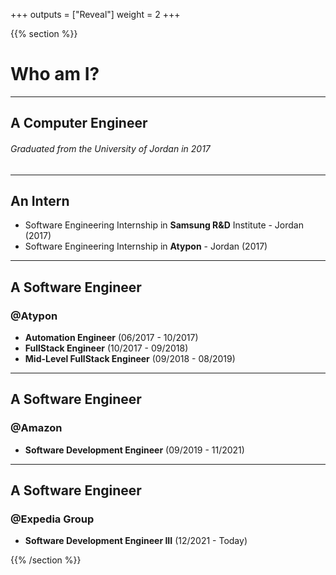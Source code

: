 +++
outputs = ["Reveal"]
weight = 2
+++

{{% section %}}

# Who am I?

---

## A Computer Engineer
###### Graduated from the University of Jordan in 2017

---

## An Intern
- Software Engineering Internship in **Samsung R&D** Institute - Jordan (2017)
- Software Engineering Internship in **Atypon** - Jordan (2017)

---

## A Software Engineer

### @Atypon
- **Automation Engineer**  (06/2017 - 10/2017)
- **FullStack Engineer**  (10/2017 - 09/2018)
- **Mid-Level FullStack Engineer** (09/2018 - 08/2019)


---


## A Software Engineer

### @Amazon
- **Software Development Engineer** (09/2019 - 11/2021)



---


## A Software Engineer

### @Expedia Group
- **Software Development Engineer III** (12/2021 - Today)



{{% /section %}}
